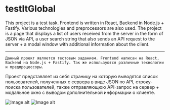 # testItGlobal

 This project is a test task. Frontend is written in React, Backend in Node.js + Fastify. Various technologies and preprocessors are also used.
    The project is a page that displays a list of users received from the server in the form of JSON via API, a user search string that also sends an API request to the server + a modal window with additional information about the client.

___________________________________________________________________________________________________


    Данный проект является тестовым заданием. Frontend написан на React, Backend на Node.js + Fastify. Так же используются различные технологии и предпроцессоры. 
   Проект представляет из себя страницу на которую выводятся список пользователей, полученных с сервера в виде JSON по API, строку- поиска пользователей, также отправляющюю API-запрос на сервер + модальное окно с выводом дополнительной информации о клиенте.

![Image alt](https://github.com/{gGodlik04}/{testItGlobal}/raw/{main}/readme1.jpg)
![Image alt](https://github.com/{gGodlik04}/{testItGlobal}/raw/{main}/readme2.png)
